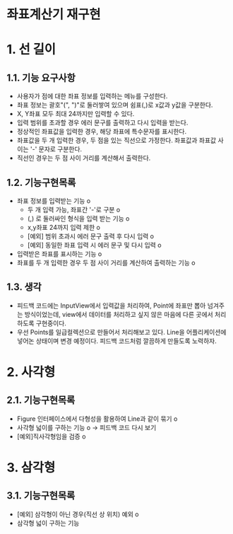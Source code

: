좌표계산기 재구현
=========
# 1. 선 길이
## 1.1. 기능 요구사항
- 사용자가 점에 대한 좌표 정보를 입력하는 메뉴를 구성한다.
- 좌표 정보는 괄호"(", ")"로 둘러쌓여 있으며 쉼표(,)로 x값과 y값을 구분한다.
- X, Y좌표 모두 최대 24까지만 입력할 수 있다.
- 입력 범위를 초과할 경우 에러 문구를 출력하고 다시 입력을 받는다.
- 정상적인 좌표값을 입력한 경우, 해당 좌표에 특수문자를 표시한다.
- 좌표값을 두 개 입력한 경우, 두 점을 있는 직선으로 가정한다. 좌표값과 좌표값 사이는 '-' 문자로 구분한다.
- 직선인 경우는 두 점 사이 거리를 계산해서 출력한다.

## 1.2. 기능구현목록
- 좌표 정보를 입력받는 기능 o
  - 두 개 입력 가능, 좌표간 '-'로 구분 o
  - (,) 로 둘러싸인 형식을 입력 받는 기능 o 
  - x,y좌표 24까지 입력 제한 o
  - [예외] 범위 초과시 에러 문구 출력 후 다시 입력 o 
  - [예외] 동일한 좌표 입력 시 에러 문구 및 다시 입력 o 
- 입력받은 좌표를 표시하는 기능 o
- 좌표를 두 개 입력한 경우 두 점 사이 거리를 계산하여 출력하는 기능 o

## 1.3. 생각
- 피드백 코드에는 InputView에서 입력값을 처리하여, Point에 좌표만 뽑아 넘겨주는 방식이었는데, view에서 데이터를 처리하고 싶지 않은 마음에 다른 곳에서 처리하도록 구현중이다.
- 우선 Points를 일급컬렉션으로 만들어서 처리해보고 있다. Line을 어플리케이션에 넣어논 상태이며 변경 예정이다. 피드백 코드처럼 깔끔하게 만들도록 노력하자.

# 2. 사각형
## 2.1. 기능구현목록
- Figure 인터페이스에서 다형성을 활용하여 Line과 같이 묶기 o
- 사각형 넓이를 구하는 기능 o -> 피드백 코드 다시 보기
- [예외]직사각형임을 검증 o

# 3. 삼각형
## 3.1. 기능구현목록
- [예외] 삼각형이 아닌 경우(직선 상 위치) 예외 o
- 삼각형 넓이 구하는 기능